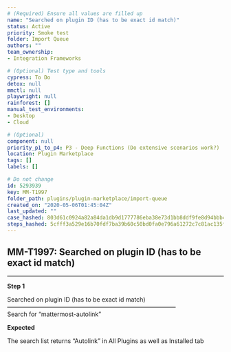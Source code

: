```yaml
---
# (Required) Ensure all values are filled up
name: "Searched on plugin ID (has to be exact id match)"
status: Active
priority: Smoke test
folder: Import Queue
authors: ""
team_ownership: 
- Integration Frameworks

# (Optional) Test type and tools
cypress: To Do
detox: null
mmctl: null
playwright: null
rainforest: []
manual_test_environments: 
- Desktop
- Cloud

# (Optional)
component: null
priority_p1_to_p4: P3 - Deep Functions (Do extensive scenarios work?)
location: Plugin Marketplace
tags: []
labels: []

# Do not change
id: 5293939
key: MM-T1997
folder_path: plugins/plugin-marketplace/import-queue
created_on: "2020-05-06T01:45:04Z"
last_updated: ""
case_hashed: 803d61c0924a82a84da1db9d1777786eba38e73d1bb8ddf9fe8d94bbb4e9cbbf44c16f73c00cae0f2116f58b363d4b2b
steps_hashed: 5cfff3a529e16b70fdf7ba39b60c50bd0fa0e796a61272c7c81ac135f40d712ee7aaa6de4f1a5c8eb08366e5dd5eec34
---
```


## MM-T1997: Searched on plugin ID (has to be exact id match)

---

**Step 1**

Searched on plugin ID (has to be exact id match)\
————————————————————————————\
Search for “mattermost-autolink”

**Expected**

The search list returns “Autolink” in All Plugins as well as Installed tab
